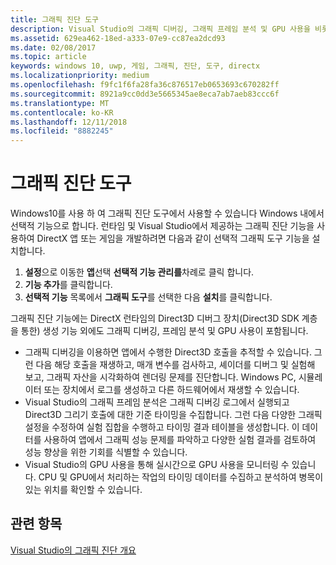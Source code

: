 ```yaml
---
title: 그래픽 진단 도구
description: Visual Studio의 그래픽 디버깅, 그래픽 프레임 분석 및 GPU 사용을 비롯하여 그래픽 진단 기능을 가져오고 사용하는 방법에 대해 알아봅니다.
ms.assetid: 629ea462-18ed-a333-07e9-cc87ea2dcd93
ms.date: 02/08/2017
ms.topic: article
keywords: windows 10, uwp, 게임, 그래픽, 진단, 도구, directx
ms.localizationpriority: medium
ms.openlocfilehash: f9fc1f6fa28fa36c876517eb0653693c670282ff
ms.sourcegitcommit: 8921a9cc0dd3e5665345ae8eca7ab7aeb83ccc6f
ms.translationtype: MT
ms.contentlocale: ko-KR
ms.lasthandoff: 12/11/2018
ms.locfileid: "8882245"
---
```

# <a name="graphics-diagnostics-tools"></a>그래픽 진단 도구



Windows10를 사용 하 여 그래픽 진단 도구에서 사용할 수 있습니다 Windows 내에서 선택적 기능으로 합니다. 런타임 및 Visual Studio에서 제공하는 그래픽 진단 기능을 사용하여 DirectX 앱 또는 게임을 개발하려면 다음과 같이 선택적 그래픽 도구 기능을 설치합니다.

1.  **설정**으로 이동한 **앱**선택 **선택적 기능 관리를**차례로 클릭 합니다.
2.  **기능 추가**를 클릭합니다.   
3.  **선택적 기능** 목록에서 **그래픽 도구**를 선택한 다음 **설치**를 클릭합니다.

그래픽 진단 기능에는 DirectX 런타임의 Direct3D 디버그 장치(Direct3D SDK 계층을 통한) 생성 기능 외에도 그래픽 디버깅, 프레임 분석 및 GPU 사용이 포함됩니다.

-   그래픽 디버깅을 이용하면 앱에서 수행한 Direct3D 호출을 추적할 수 있습니다. 그런 다음 해당 호출을 재생하고, 매개 변수를 검사하고, 셰이더를 디버그 및 실험해 보고, 그래픽 자산을 시각화하여 렌더링 문제를 진단합니다. Windows PC, 시뮬레이터 또는 장치에서 로그를 생성하고 다른 하드웨어에서 재생할 수 있습니다.
-   Visual Studio의 그래픽 프레임 분석은 그래픽 디버깅 로그에서 실행되고 Direct3D 그리기 호출에 대한 기준 타이밍을 수집합니다. 그런 다음 다양한 그래픽 설정을 수정하여 실험 집합을 수행하고 타이밍 결과 테이블을 생성합니다. 이 데이터를 사용하여 앱에서 그래픽 성능 문제를 파악하고 다양한 실험 결과를 검토하여 성능 향상을 위한 기회를 식별할 수 있습니다.
-   Visual Studio의 GPU 사용을 통해 실시간으로 GPU 사용을 모니터링 수 있습니다. CPU 및 GPU에서 처리하는 작업의 타이밍 데이터를 수집하고 분석하여 병목이 있는 위치를 확인할 수 있습니다.

## <a name="related-topics"></a>관련 항목


[Visual Studio의 그래픽 진단 개요](http://go.microsoft.com/fwlink/p/?LinkID=526382)

 

 




